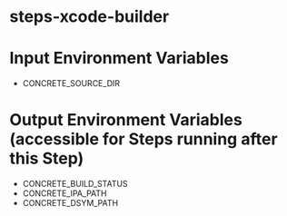 steps-xcode-builder
===================

# Input Environment Variables
- CONCRETE_SOURCE_DIR

# Output Environment Variables (accessible for Steps running after this Step)
- CONCRETE_BUILD_STATUS
- CONCRETE_IPA_PATH
- CONCRETE_DSYM_PATH